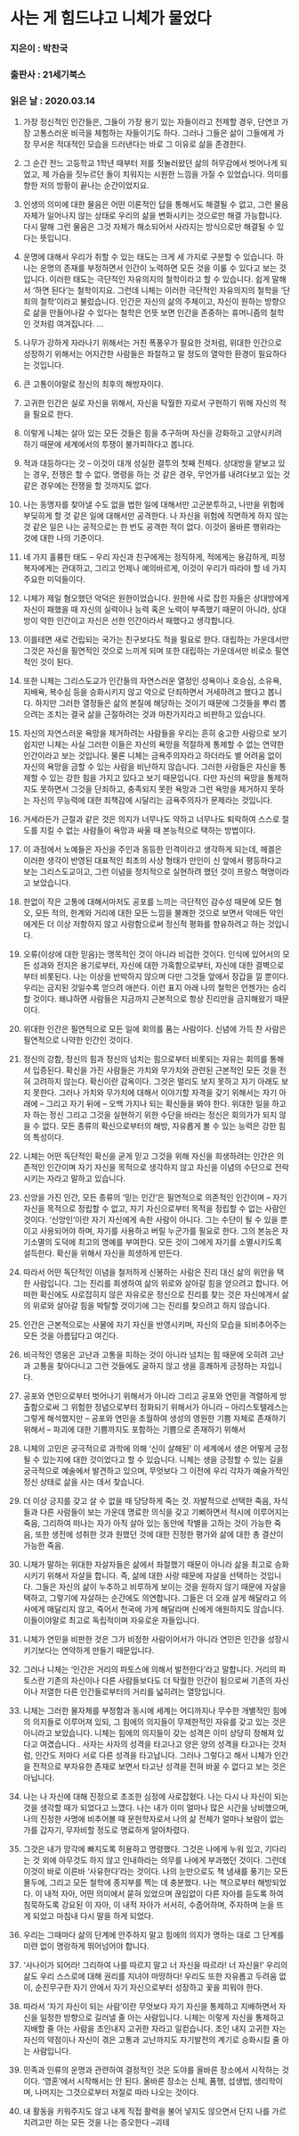 # 사는 게 힘드냐고 니체가 물었다
### 지은이 : 박찬국
### 출판사 : 21세기북스
### 읽은 날 : 2020.03.14

1. 가장 정신적인 인간들은, 그들이 가장 용기 있는 자들이라고 전제할 경우, 단연코 가장 고통스러운 비극을 체험하는 자들이기도 하다. 그러나 그들은 삶이 그들에게 가장 무서운 적대적인 모습을 드러낸다는 바로 그 이유로 삶을 존경한다.

2. 그 순간 전느 고등학교 1학년 때부터 저를 짓눌러왔던 삶의 허무감에서 벗어나게 되었고, 제 가슴을 짓누르던 돌이 치워지는 시원한 느낌을 가질 수 있었습니다. 의미를 향한 저의 방황이 끝나는 순간이었지요.

3. 인생의 의미에 대한 물음은 어떤 이론적인 답을 통해서도 해결될 수 없고, 그런 물음 자체가 일어나지 않는 상태로 우리의 삶을 변화시키는 것으로만 해결 가능합니다. 다시 말해 그런 물음은 그것 자체가 해소되어서 사라지는 방식으로만 해결될 수 있다는 뜻입니다.

4. 운명에 대해서 우리가 취할 수 있는 태도는 크게 세 가지로 구분할 수 있습니다. 하나는 운명의 존재를 부정하면서 인간이 노력하면 모든 것을 이룰 수 있다고 보는 것입니다. 이러한 태도는 극단적인 자유의지의 철학이라고 할 수 있습니다. 쉽게 말해서 ‘하면 된다’는 철학이지요. 그런데 니체는 이러한 극단적인 자유의지의 철학을 ‘단죄의 철학’이라고 불렀습니다. 인간은 자신의 삶의 주체이고, 자신이 원하는 방향으로 삶을 만들어나갈 수 있다는 철학은 언뜻 보면 인간을 존중하는 휴머니즘의 철학인 것처럼 여겨집니다. …

5. 나무가 강하게 자라나기 위해서는 거친 폭풍우가 필요한 것처럼, 위대한 인간으로 성장하기 위해서는 어지간한 사람들은 좌절하고 말 정도의 열악한 환경이 필요하다는 것입니다.

6. 큰 고통이야말로 정신의 최후의 해방자이다.

7. 고귀한 인간은 실로 자신을 위해서, 자신을 탁월한 자로서 구현하기 위해 자신의 적을 필요로 한다.

8. 이렇게 니체는 살아 있는 모든 것들은 힘을 추구하며 자신을 강화하고 고양시키려 하기 때문에 세계에서의 투쟁이 불가피하다고 봅니다.

9. 적과 대등하다는 것 – 이것이 대개 성실한 결투의 첫째 전제다. 상대방을 얕보고 있는 경우, 전쟁은 할 수 없다. 명령을 하는 것 같은 경우, 무언가를 내려다보고 있는 것 같은 경우에는 전쟁을 할 것까지도 없다.

10. 나는 동맹자를 찾아낼 수도 없을 법한 일에 대해서만 고군분투하고, 나만을 위험에 부딪히게 할 것 같은 일에 대해서만 공격한다. 나 자신을 위험에 직면하게 하지 않는 것 같은 일은 나는 공적으로는 한 번도 공격한 적이 없다. 이것이 올바른 행위라는 것에 대한 나의 기준이다.

11. 네 가지 훌륭한 태도 – 우리 자신과 친구에게는 정직하게, 적에게는 용감하게, 피정복자에게는 관대하고, 그리고 언제나 예의바르게, 이것이 우리가 따라야 할 네 가지 주요한 미덕들이다.

12. 니체가 제일 혐오했던 악덕은 원한이었습니다. 원한에 사로 잡힌 자들은 상대방에게 자신이 패했을 때 자신의 실력이나 능력 혹은 노력이 부족했기 때문이 아니라, 상대방이 악한 인간이고 자신은 선한 인간이라서 패했다고 생각합니다.

13. 이를테면 새로 건립되는 국가는 친구보다도 적을 필요로 한다. 대립하는 가운데서만 그것은 자신을 필연적인 것으로 느끼게 되며 또한 대립하는 가운데서만 비로소 필연적인 것이 된다.

14. 또한 니체는 그리스도교가 인간들의 자연스러운 열정인 성욕이나 호승심, 소유욕, 지배욕, 복수심 등을 승화시키지 않고 악으로 단죄하면서 거세하려고 했다고 봅니다. 하지만 그러한 열정들은 삶의 본질에 해당하는 것이기 때문에 그것들을 뿌리 뽑으려는 조치는 결국 삶을 근절하려는 것과 마찬가지라고 비판하고 있습니다.

15. 자신의 자연스러운 욕망을 제거하려는 사람들을 우리는 흔히 숭고한 사람으로 보기 쉽지만 니체는 사실 그러한 이들은 자신의 욕망을 적절하게 통제할 수 없는 연약한 인간이라고 보는 것입니다.
물론 니체는 금욕주의자라고 하더라도 별 어려움 없이 자신의 욕망을 금할 수 있는 사람을 비난하지 않습니다. 그러한 사람들은 자신을 통제할 수 있는 강한 힘을 가지고 있다고 보기 때문입니다. 다만 자신의 욕망을 통제하지도 못하면서 그것을 단죄하고, 충족되지 못한 욕망과 그런 욕망을 제거하지 못하는 자신의 무능력에 대한 죄책감에 시달리는 금욕주의자가 문제라는 것입니다.

16. 거세라든가 근절과 같은 것은 의지가 너무나도 약하고 너무나도 퇴락하여 스스로 절도를 지킬 수 없는 사람들이 욕망과 싸울 때 본능적으로 택하는 방법이다.

17. 이 과정에서 노예들은 자신을 주인과 동등한 인격이라고 생각하게 되는데, 헤겔은 이러한 생각이 반영된 대표적인 최초의 사상 형태가 만인이 신 앞에서 평등하다고 보는 그리스도교이고, 그런 이념을 정치적으로 실현하려 했던 것이 프랑스 혁명이라고 보았습니다.

18. 한없이 작은 고통에 대해서마저도 공포를 느끼는 극단적인 감수성 때문에 모든 혐오, 모든 적의, 한계와 거리에 대한 모든 느낌을 불쾌한 것으로 보면서 악에든 악인에게든 더 이상 저항하지 않고 사랑함으로써 정신적 평화를 향유하려고 하는 것입니다.

19. 오류(이상에 대한 믿음)는 맹목적인 것이 아니라 비겁한 것이다. 인식에 있어서의 모든 성과와 전지은 용기로부터, 자신에 대한 가혹함으로부터, 자신에 대한 결벽으로부터 비롯된다. 나는 이상을 반박하지 않으며 다만 그것들 앞에서 장갑을 낄 뿐이다. 우리는 금지된 것일수록 얻으려 애쓴다. 이런 표지 아래 나의 철학은 언젠가는 승리할 것이다. 왜냐하면 사람들은 지금까지 근본적으로 항상 진리만을 금지해왔기 때문이다.

20. 위대한 인간은 필연적으로 모든 일에 회의를 품는 사람이다. 신념에 가득 찬 사람은 필연적으로 나약한 인간인 것이다.

21. 정신의 강함, 정신의 힘과 정신의 넘치는 힘으로부터 비롯되는 자유는 회의를 통해서 입증된다. 확신을 가진 사람들은 가치와 무가치와 관련된 근본적인 모든 것을 전혀 고려하지 않는다. 확신이란 감옥이다. 그것은 멀리도 보지 못하고 자기 아래도 보지 못한다. 그러나 가치와 무가치에 대해서 이야기할 자격을 갖기 위해서는 자기 아래에 – 그리고 자기 뒤에 – 오백 가지나 되는 확신들을 봐야 한다. 위대한 일을 하고자 하는 정신 그리고 그것을 실현하기 위한 수단을 바라는 정신은 회의가가 되지 않을 수 없다. 모든 종류의 확신으로부터의 해방, 자유롭게 볼 수 있는 능력은 강한 힘의 특성이다.

22. 니체는 어떤 독단적인 확신을 굳게 믿고 그것을 위해 자신을 희생하려는 인간은 의존적인 인간이며 자기 자신을 목적으로 생각하지 않고 자신을 이념의 수단으로 전락시키는 자라고 말하고 있습니다.

23. 신앙을 가진 인간, 모든 종류의 ‘믿는 인간’은 필연적으로 의존적인 인간이며 – 자기 자신을 목적으로 정립할 수 없고, 자기 자신으로부터 목적을 정립할 수 없는 사람인 것이다. ‘신앙인’이란 자기 자신에게 속한 사람이 아니다. 그는 수단이 될 수 있을 뿐이고 사용되어야 하며, 자기를 사용하고 버릴 누군가를 필요로 한다. 그의 본능은 자기소멸의 도덕에 최고의 명예를 부여한다. 모든 것이 그에게 자기를 소멸시키도록 설득한다. 확신을 위해서 자신을 희생하게 만든다.

24. 따라서 어떤 독단적인 이념을 철저하게 신봉하는 사람은 진리 대신 삶의 위안을 택한 사람입니다.
 그는 진리를 희생하여 삶의 위로와 살아갈 힘을 얻으려고 합니다. 어떠한 확신에도 사로잡히지 않은 자유로운 정신으로 진리를 찾는 것은 자신에게서 삶의 위로와 살아갈 힘을 박탈할 것이기에 그는 진리를 찾으려고 하지 않습니다.

25. 인간은 근본적으로는 사물에 자기 자신을 반영시키며, 자신의 모습을 되비추어주는 모든 것을 아름답다고 여긴다.

26. 비극적인 영웅은 고난과 고통을 피하는 것이 아니라 넘치는 힘 때문에 오히려 고난과 고통을 찾아다니고 그런 것들에도 굴하지 않고 생을 흥쾌하게 긍정하는 자입니다.

27. 공포와 연민으로부터 벗어나기 위해서가 아니라 그리고 공포와 연민을 격렬하게 방출함으로써 그 위험한 정념으로부터 정화되기 위해서가 아니라 – 아리스토텔레스는 그렇게 해석했지만 – 공포와 연민을 초월하여 생성의 영원한 기쁨 자체로 존재하기 위해서 – 파괴에 대한 기쁨까지도 포함하는 기쁨으로 존재하기 위해서

28. 니체의 고민은 궁극적으로 과학에 의해 ‘신이 살해된’ 이 세계에서 생은 어떻게 긍정될 수 있는지에 대한 것이었다고 할 수 있습니다. 니체는 생을 긍정할 수 있는 길을 궁극적으로 예술에서 발견하고 있으며, 무엇보다 그 이전에 우리 각자가 예술가적인 정신 상태로 삶을 사는 데서 찾습니다.

29. 더 이상 긍지를 갖고 살 수 없을 때 당당하게 죽는 것. 자발적으로 선택한 죽음, 자식들과 다른 사람들이 보는 가운데 명료한 의식을 갖고 기뻐하면서 적시에 이루어지는 죽음, 그리하여 떠나는 자가 아직 살아 있는 동안에 작별을 고하는 것이 가능한 죽음, 또한 생전에 성취한 것과 원했던 것에 대한 진정한 평가와 삶에 대한 총 결산이 가능한 죽음.

30. 니체가 말하는 위대한 자살자들은 삶에서 좌절했기 때문이 아니라 삶을 최고로 승화시키기 위해서 자살을 합니다. 즉, 삶에 대한 사랑 때문에 자살을 선택하는 것입니다. 그들은 자신의 삶이 누추하고 비루하게 보이는 것을 원하지 않기 때문에 자살을 택하고, 그렇기에 자살하는 순간에도 의연합니다. 그들은 더 오래 살게 해달라고 의사에게 매달리지 않고, 죽어서 천국에 가게 해달라며 신에게 애원하지도 않습니다. 이들이야말로 최고로 독립적이며 자유로운 자들입니다.

31. 니체가 연민을 비판한 것은 그가 비정한 사람이어서가 아니라 연민은 인간을 성장시키기보다는 연약하게 만들기 때문입니다.

32. 그러나 니체는 ‘인간은 거리의 파토스에 의해서 발전한다’라고 말합니다.
거리의 파토스란 기존의 자신이나 다른 사람들보다도 더 탁월한 인간이 됨으로써 기존의 자신이나 저열한 다른 인간들로부터의 거리를 넓히려는 열망입니다.

33. 니체는 그러한 물자체를 부정함과 동시에 세계는 어디까지나 무수한 개별적인 힘에의 의지들로 이루어져 있되, 그 힘에의 의지들이 무제한적인 자유를 갖고 있는 것은 아니라고 보았습니다.
니체는 힘에의 의지들이 갖는 성격은 이미 상당히 정해져 있다고 여겼습니다.. 사자는 사자의 성격을 타고나고 양은 양의 성격을 타고나는 것처럼, 인간도 저마다 서로 다른 성격을 타고납니다. 그러나 그렇다고 해서 니체가 인간을 전적으로 부자유한 존재로 보면서 타고난 성격을 전혀 바꿀 수 없다고 보는 것은 아닙니다.

34. 나는 나 자신에 대해 진정으로 초조한 심정에 사로잡혔다. 나는 다시 나 자신이 되는 것을 생각할 때가 되었다고 느꼈다. 나는 내가 이미 얼마나 많은 시간을 낭비했으며, 나의 진정한 사명에 비추어볼 때 문헌학자로서 나의 삶 전체가 얼마나 보람이 없는가를 갑자기, 무자비할 정도로 명료하게 알아차렸다.

35. 그것은 내가 망각에 빠지도록 허용하고 명령했다. 그것은 나에게 누워 있고, 기다리는 것 외에 아무것도 하지 않고 인내하라는 의무를 나에게 부과했던 것이다. 그런데 이것이 바로 이른바 ‘사유한다’라는 것이다. 나의 눈만으로도 책 냄새를 풍기는 모든 몰두에, 그리고 모든 철학에 종지부를 찍는 데 충분했다. 나는 책으로부터 해방되었다.
이 내적 자아, 어떤 의미에서 묻혀 있었으며 끊임없이 다른 자아를 듣도록 하여 침묵하도록 강요된 이 자아, 이 내적 자아가 서서히, 수줍어하며, 주자하며 눈을 뜨게 되었고 마침내 다시 말을 하게 되었다.

36. 우리는 그때마다 삶의 단계에 안주하지 말고 힘에의 의지가 명하는 대로 그 단계를 미련 없이 명랑하게 뛰어넘어야 합니다.

37. ‘사나이가 되어라! 그리하여 나를 따르지 말고 너 자신을 따르라! 너 자신을!’ 우리의 삶도 우리 스스로에 대해 권리를 지녀야 마땅하다! 우리도 또한 자유롭고 두려움 없이, 순진무구한 자기 안에서 자기 자신으로부터 성장하고 꽃을 피워야 한다.

38. 따라서 ‘자기 자신이 되는 사람’이란 무엇보다 자기 자신을 통제하고 지배하면서 자신을 일정한 방향으로 길러낼 줄 아는 사람입니다.
 니체는 이렇게 자신을 통제하고 지배할 줄 아는 사람을 초인내지 고귀한 자라고 일컫습니다. 초인 내지 고귀한 자는 자신의 약점이나 자신이 겪은 고통과 고난까지도 자기발전의 계기로 승화시킬 줄 아는 사람입니다.

39. 민족과 인류의 운명과 관련하여 결정적인 것은 도야를 올바른 장소에서 시작하는 것이다. ‘영혼’에서 시작해서는 안 된다. 올바른 장소는 신체, 품행, 섭생법, 생리학이며, 나머지는 그것으로부터 저절로 따라 나오는 것이다.

40. 내 활동을 키워주지도 않고 내게 직접 활력을 불어 넣지도 않으면서 단지 나를 가르치려고만 하는 모든 것을 나는 증오한다 –괴테
